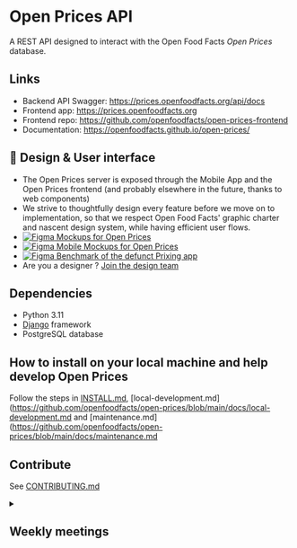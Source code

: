 # Open Prices API

A REST API designed to interact with the Open Food Facts _Open Prices_ database.

## Links

- Backend API Swagger: <https://prices.openfoodfacts.org/api/docs>
- Frontend app: <https://prices.openfoodfacts.org>
- Frontend repo: <https://github.com/openfoodfacts/open-prices-frontend>
- Documentation: <https://openfoodfacts.github.io/open-prices/>

## 🎨 Design & User interface
- The Open Prices server is exposed through the Mobile App and the Open Prices frontend (and probably elsewhere in the future, thanks to web components)
- We strive to thoughtfully design every feature before we move on to implementation, so that we respect Open Food Facts' graphic charter and nascent design system, while having efficient user flows.
- [![Figma](https://img.shields.io/badge/figma-%23F24E1E.svg?logo=figma&logoColor=white) Mockups for Open Prices](https://www.figma.com/design/cIB7CInl2BfueMzWnz09t6/Open-Prices?node-id=0-1&p=f&t=LC7UvPjngw57NGSs-0)
- [![Figma](https://img.shields.io/badge/figma-%23F24E1E.svg?logo=figma&logoColor=white) Mobile Mockups for Open Prices](https://www.figma.com/design/nFMjewFAOa8c4ahtob7CAB/Mobile-App-Design--Quentin-?node-id=5816-22697&p=f&t=AkgTM9QzMK7tQeGC-0)
- [![Figma](https://img.shields.io/badge/figma-%23F24E1E.svg?logo=figma&logoColor=white) Benchmark of the defunct Prixing app](https://www.figma.com/design/XQYkLGKlcotBPpwKMhDe1z/Prixing---Benchmark?m=auto&t=AkgTM9QzMK7tQeGC-6)
- Are you a designer ? [Join the design team](https://github.com/openfoodfacts/openfoodfacts-design)

## Dependencies

* Python 3.11
* [Django](https://www.djangoproject.com/) framework
* PostgreSQL database

## How to install on your local machine and help develop Open Prices

Follow the steps in [INSTALL.md](https://github.com/openfoodfacts/open-prices/blob/main/INSTALL.md), [local-development.md](https://github.com/openfoodfacts/open-prices/blob/main/docs/local-development.md and [maintenance.md](https://github.com/openfoodfacts/open-prices/blob/main/docs/maintenance.md

## Contribute
See [CONTRIBUTING.md](https://github.com/openfoodfacts/open-prices/blob/main/CONTRIBUTING.md)

<details><summary><h2>Weekly meetings</h2></summary>

* We e-meet Wednesdays at 14:00 Paris Time
* ![Google Meet](https://img.shields.io/badge/Google%20Meet-00897B?logo=google-meet&logoColor=white) Video call link: https://meet.google.com/oin-hiqp-tmd
* Join by phone: https://tel.meet/oin-hiqp-tmd?pin=5784334159966
* Add the Event to your Calendar by [adding the Open Food Facts community calendar to your calendar](https://wiki.openfoodfacts.org/Events)
* [Weekly Agenda](https://docs.google.com/document/u/0/d/1-OfMAi-cB7mi9_q172EbBCWHkfKDM0zVg4wzULW3pFY/edit): please add the Agenda items as early as you can.
* Make sure to check the Agenda items in advance of the meeting, so that we have the most informed discussions possible.
* The meeting will handle Agenda items first, and if time permits, collaborative bug triage.
* We strive to timebox the core of the meeting (decision making) to 30 minutes, with an optional free discussion/live debugging afterwards.
* We take comprehensive notes in the Weekly Agenda of agenda item discussions and of decisions taken.
</details>
